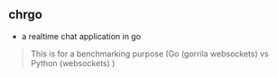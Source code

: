 ## chrgo

- a realtime chat application in go
  <br/>

> This is for a benchmarking purpose (Go (gorrila websockets) vs Python (websockets) )
